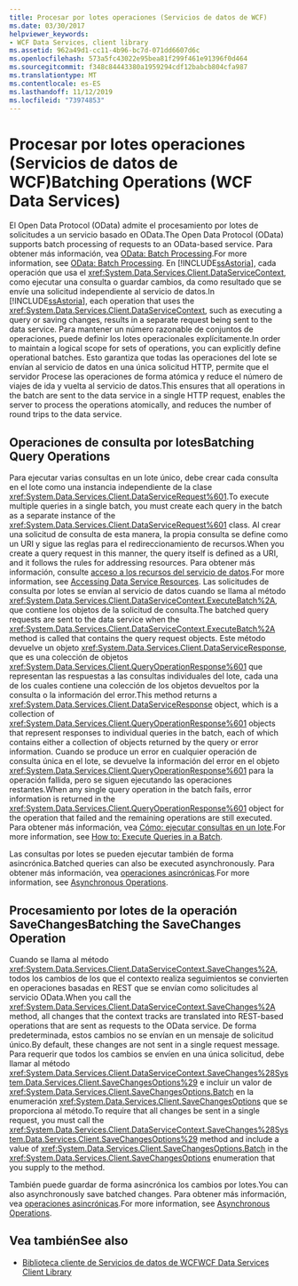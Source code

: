 ```yaml
---
title: Procesar por lotes operaciones (Servicios de datos de WCF)
ms.date: 03/30/2017
helpviewer_keywords:
- WCF Data Services, client library
ms.assetid: 962a49d1-cc11-4b96-bc7d-071dd6607d6c
ms.openlocfilehash: 573a5fc43022e95bea81f299f461e91396f0d464
ms.sourcegitcommit: f348c84443380a1959294cdf12babcb804cfa987
ms.translationtype: MT
ms.contentlocale: es-ES
ms.lasthandoff: 11/12/2019
ms.locfileid: "73974853"
---
```

# <a name="batching-operations-wcf-data-services"></a><span data-ttu-id="bd91d-102">Procesar por lotes operaciones (Servicios de datos de WCF)</span><span class="sxs-lookup"><span data-stu-id="bd91d-102">Batching Operations (WCF Data Services)</span></span>
<span data-ttu-id="bd91d-103">El Open Data Protocol (OData) admite el procesamiento por lotes de solicitudes a un servicio basado en OData.</span><span class="sxs-lookup"><span data-stu-id="bd91d-103">The Open Data Protocol (OData) supports batch processing of requests to an OData-based service.</span></span> <span data-ttu-id="bd91d-104">Para obtener más información, vea [OData: Batch Processing](https://go.microsoft.com/fwlink/?LinkId=186075).</span><span class="sxs-lookup"><span data-stu-id="bd91d-104">For more information, see [OData: Batch Processing](https://go.microsoft.com/fwlink/?LinkId=186075).</span></span> <span data-ttu-id="bd91d-105">En [!INCLUDE[ssAstoria](../../../../includes/ssastoria-md.md)], cada operación que usa el <xref:System.Data.Services.Client.DataServiceContext>, como ejecutar una consulta o guardar cambios, da como resultado que se envíe una solicitud independiente al servicio de datos.</span><span class="sxs-lookup"><span data-stu-id="bd91d-105">In [!INCLUDE[ssAstoria](../../../../includes/ssastoria-md.md)], each operation that uses the <xref:System.Data.Services.Client.DataServiceContext>, such as executing a query or saving changes, results in a separate request being sent to the data service.</span></span> <span data-ttu-id="bd91d-106">Para mantener un número razonable de conjuntos de operaciones, puede definir los lotes operacionales explícitamente.</span><span class="sxs-lookup"><span data-stu-id="bd91d-106">In order to maintain a logical scope for sets of operations, you can explicitly define operational batches.</span></span> <span data-ttu-id="bd91d-107">Esto garantiza que todas las operaciones del lote se envían al servicio de datos en una única solicitud HTTP, permite que el servidor Procese las operaciones de forma atómica y reduce el número de viajes de ida y vuelta al servicio de datos.</span><span class="sxs-lookup"><span data-stu-id="bd91d-107">This ensures that all operations in the batch are sent to the data service in a single HTTP request, enables the server to process the operations atomically, and reduces the number of round trips to the data service.</span></span>  
  
## <a name="batching-query-operations"></a><span data-ttu-id="bd91d-108">Operaciones de consulta por lotes</span><span class="sxs-lookup"><span data-stu-id="bd91d-108">Batching Query Operations</span></span>  
 <span data-ttu-id="bd91d-109">Para ejecutar varias consultas en un lote único, debe crear cada consulta en el lote como una instancia independiente de la clase <xref:System.Data.Services.Client.DataServiceRequest%601>.</span><span class="sxs-lookup"><span data-stu-id="bd91d-109">To execute multiple queries in a single batch, you must create each query in the batch as a separate instance of the <xref:System.Data.Services.Client.DataServiceRequest%601> class.</span></span> <span data-ttu-id="bd91d-110">Al crear una solicitud de consulta de esta manera, la propia consulta se define como un URI y sigue las reglas para el redireccionamiento de recursos.</span><span class="sxs-lookup"><span data-stu-id="bd91d-110">When you create a query request in this manner, the query itself is defined as a URI, and it follows the rules for addressing resources.</span></span> <span data-ttu-id="bd91d-111">Para obtener más información, consulte [acceso a los recursos del servicio de datos](accessing-data-service-resources-wcf-data-services.md).</span><span class="sxs-lookup"><span data-stu-id="bd91d-111">For more information, see [Accessing Data Service Resources](accessing-data-service-resources-wcf-data-services.md).</span></span> <span data-ttu-id="bd91d-112">Las solicitudes de consulta por lotes se envían al servicio de datos cuando se llama al método <xref:System.Data.Services.Client.DataServiceContext.ExecuteBatch%2A>, que contiene los objetos de la solicitud de consulta.</span><span class="sxs-lookup"><span data-stu-id="bd91d-112">The batched query requests are sent to the data service when the <xref:System.Data.Services.Client.DataServiceContext.ExecuteBatch%2A> method is called that contains the query request objects.</span></span> <span data-ttu-id="bd91d-113">Este método devuelve un objeto <xref:System.Data.Services.Client.DataServiceResponse>, que es una colección de objetos <xref:System.Data.Services.Client.QueryOperationResponse%601> que representan las respuestas a las consultas individuales del lote, cada una de los cuales contiene una colección de los objetos devueltos por la consulta o la información del error.</span><span class="sxs-lookup"><span data-stu-id="bd91d-113">This method returns a <xref:System.Data.Services.Client.DataServiceResponse> object, which is a collection of <xref:System.Data.Services.Client.QueryOperationResponse%601> objects that represent responses to individual queries in the batch, each of which contains either a collection of objects returned by the query or error information.</span></span> <span data-ttu-id="bd91d-114">Cuando se produce un error en cualquier operación de consulta única en el lote, se devuelve la información del error en el objeto <xref:System.Data.Services.Client.QueryOperationResponse%601> para la operación fallida, pero se siguen ejecutando las operaciones restantes.</span><span class="sxs-lookup"><span data-stu-id="bd91d-114">When any single query operation in the batch fails, error information is returned in the <xref:System.Data.Services.Client.QueryOperationResponse%601> object for the operation that failed and the remaining operations are still executed.</span></span> <span data-ttu-id="bd91d-115">Para obtener más información, vea [Cómo: ejecutar consultas en un lote](how-to-execute-queries-in-a-batch-wcf-data-services.md).</span><span class="sxs-lookup"><span data-stu-id="bd91d-115">For more information, see [How to: Execute Queries in a Batch](how-to-execute-queries-in-a-batch-wcf-data-services.md).</span></span>  
  
 <span data-ttu-id="bd91d-116">Las consultas por lotes se pueden ejecutar también de forma asincrónica.</span><span class="sxs-lookup"><span data-stu-id="bd91d-116">Batched queries can also be executed asynchronously.</span></span> <span data-ttu-id="bd91d-117">Para obtener más información, vea [operaciones asincrónicas](asynchronous-operations-wcf-data-services.md).</span><span class="sxs-lookup"><span data-stu-id="bd91d-117">For more information, see [Asynchronous Operations](asynchronous-operations-wcf-data-services.md).</span></span>  
  
## <a name="batching-the-savechanges-operation"></a><span data-ttu-id="bd91d-118">Procesamiento por lotes de la operación SaveChanges</span><span class="sxs-lookup"><span data-stu-id="bd91d-118">Batching the SaveChanges Operation</span></span>  
 <span data-ttu-id="bd91d-119">Cuando se llama al método <xref:System.Data.Services.Client.DataServiceContext.SaveChanges%2A>, todos los cambios de los que el contexto realiza seguimientos se convierten en operaciones basadas en REST que se envían como solicitudes al servicio OData.</span><span class="sxs-lookup"><span data-stu-id="bd91d-119">When you call the <xref:System.Data.Services.Client.DataServiceContext.SaveChanges%2A> method, all changes that the context tracks are translated into REST-based operations that are sent as requests to the OData service.</span></span> <span data-ttu-id="bd91d-120">De forma predeterminada, estos cambios no se envían en un mensaje de solicitud único.</span><span class="sxs-lookup"><span data-stu-id="bd91d-120">By default, these changes are not sent in a single request message.</span></span> <span data-ttu-id="bd91d-121">Para requerir que todos los cambios se envíen en una única solicitud, debe llamar al método <xref:System.Data.Services.Client.DataServiceContext.SaveChanges%28System.Data.Services.Client.SaveChangesOptions%29> e incluir un valor de <xref:System.Data.Services.Client.SaveChangesOptions.Batch> en la enumeración <xref:System.Data.Services.Client.SaveChangesOptions> que se proporciona al método.</span><span class="sxs-lookup"><span data-stu-id="bd91d-121">To require that all changes be sent in a single request, you must call the <xref:System.Data.Services.Client.DataServiceContext.SaveChanges%28System.Data.Services.Client.SaveChangesOptions%29> method and include a value of <xref:System.Data.Services.Client.SaveChangesOptions.Batch> in the <xref:System.Data.Services.Client.SaveChangesOptions> enumeration that you supply to the method.</span></span>  
  
 <span data-ttu-id="bd91d-122">También puede guardar de forma asincrónica los cambios por lotes.</span><span class="sxs-lookup"><span data-stu-id="bd91d-122">You can also asynchronously save batched changes.</span></span> <span data-ttu-id="bd91d-123">Para obtener más información, vea [operaciones asincrónicas](asynchronous-operations-wcf-data-services.md).</span><span class="sxs-lookup"><span data-stu-id="bd91d-123">For more information, see [Asynchronous Operations](asynchronous-operations-wcf-data-services.md).</span></span>  
  
## <a name="see-also"></a><span data-ttu-id="bd91d-124">Vea también</span><span class="sxs-lookup"><span data-stu-id="bd91d-124">See also</span></span>

- [<span data-ttu-id="bd91d-125">Biblioteca cliente de Servicios de datos de WCF</span><span class="sxs-lookup"><span data-stu-id="bd91d-125">WCF Data Services Client Library</span></span>](wcf-data-services-client-library.md)
